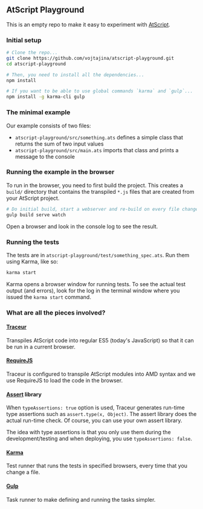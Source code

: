 ## AtScript Playground

This is an empty repo to make it easy to experiment with [AtScript].


### Initial setup

```bash
# Clone the repo...
git clone https://github.com/vojtajina/atscript-playground.git
cd atscript-playground

# Then, you need to install all the dependencies...
npm install

# If you want to be able to use global commands `karma` and `gulp`...
npm install -g karma-cli gulp
```

### The minimal example

Our example consists of two files:

* `atscript-playground/src/something.ats` defines a simple class that returns the sum of two input values
* `atscript-playground/src/main.ats` imports that class and prints a message to the console
 
### Running the example in the browser
To run in the browser, you need to first build the project. This creates a `build/` directory that contains the transpiled `*.js` files that are created from your AtScript project.

```bash
# Do initial build, start a webserver and re-build on every file change...
gulp build serve watch
```
Open a browser and look in the console log to see the result.

### Running the tests
The tests are in `atscript-playground/test/something_spec.ats`. Run them using Karma, like so:
```bash
karma start
```
Karma opens a browser window for running tests. To see the actual test output (and errors), look for the log in the terminal window where you issued the `karma start` command.

### What are all the pieces involved?

#### [Traceur]
Transpiles AtScript code into regular ES5 (today's JavaScript) so that it can be run in a current browser.

#### [RequireJS]
Traceur is configured to transpile AtScript modules into AMD syntax and we use RequireJS to load the code in the browser.

#### [Assert] library
When `typeAssertions: true` option is used, Traceur generates run-time type assertions such as `assert.type(x, Object)`. The assert library does the actual run-time check. Of course, you can use your own assert library.

The idea with type assertions is that you only use them during the development/testing and when deploying, you use `typeAssertions: false`.

#### [Karma]
Test runner that runs the tests in specified browsers, every time that you change a file.

#### [Gulp]
Task runner to make defining and running the tasks simpler.


[AtScript]: http://atscript.org
[Traceur]: https://github.com/google/traceur-compiler
[RequireJS]: http://requirejs.org
[Assert]: https://github.com/angular/assert
[Karma]: http://karma-runner.github.io/
[Gulp]: http://gulpjs.com
